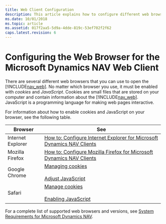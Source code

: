 ```yaml
---
title: Web Client Configuration
description: This article explains how to configure different web browsers to support the Microsoft Dynamics NAV Web Client.
ms.date: 10/01/2018
ms.topic: article
ms.assetid: 017f2aa5-5d9a-4dde-819c-53ef702f2f62
caps.latest.revision: 6
---
```

# Configuring the Web Browser for the Microsoft Dynamics NAV Web Client
There are several different web browsers that you can use to open the [!INCLUDE[nav_web](../developer/includes/nav_web_md.md)]. No matter which browser you use, it must be enabled with *cookies* and *JavaScript*. Cookies are small files that are stored on your computer and contain information about the [!INCLUDE[nav_web](../developer/includes/nav_web_md.md)]. JavaScript is a programming language for making web pages interactive.  

 For information about how to enable cookies and JavaScript on your browser, see the following table.  

|Browser|See|  
|-------------|---------|  
|Internet Explorer|[How to: Configure Internet Explorer for Microsoft Dynamics NAV Clients](How-to--Configure-Internet-Explorer-for-Microsoft-Dynamics-NAV-Clients.md)|  
|Mozilla Firefox|[How to: Configure Mozilla Firefox for Microsoft Dynamics NAV Clients](How-to--Configure-Mozilla-Firefox-for-Microsoft-Dynamics-NAV-Clients.md)|  
|Google Chrome|[Managing cookies](https://go.microsoft.com/fwlink/?LinkID=262171)<br /><br /> [Adjust JavaScript](https://go.microsoft.com/fwlink/?LinkID=262172)|  
|Safari|[Manage cookies](https://go.microsoft.com/fwlink/?LinkID=262173)<br /><br /> [Enabling JavaScript](https://go.microsoft.com/fwlink/?LinkID=262174)|  

 For a complete list of supported web browsers and versions, see [System Requirements for Microsoft Dynamics NAV](System-Requirements-for-Microsoft-Dynamics-NAV.md).
